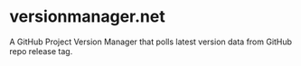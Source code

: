 # versionmanager.net
A GitHub Project Version Manager that polls latest version data from GitHub repo release tag.
